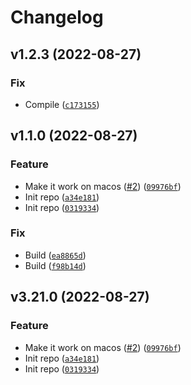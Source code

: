 # Changelog

<!--next-version-placeholder-->

## v1.2.3 (2022-08-27)
### Fix
* Compile ([`c173155`](https://github.com/bdraco/protobuf-wheel-builder/commit/c1731553e2a92353046a09df78c01580a04e85e5))

## v1.1.0 (2022-08-27)
### Feature
* Make it work on macos ([#2](https://github.com/bdraco/protobuf-wheel-builder/issues/2)) ([`09976bf`](https://github.com/bdraco/protobuf-wheel-builder/commit/09976bfb369fa79da32bfdf63b8465894a9d319d))
* Init repo ([`a34e181`](https://github.com/bdraco/protobuf-wheel-builder/commit/a34e181c849ee4a6ea70cdc07f85d649b2a8cbca))
* Init repo ([`0319334`](https://github.com/bdraco/protobuf-wheel-builder/commit/0319334a1165841e4e80b2f728fece20f242c6b4))

### Fix
* Build ([`ea8865d`](https://github.com/bdraco/protobuf-wheel-builder/commit/ea8865dd067a93261a0eec66910a54dad59fefa7))
* Build ([`f98b14d`](https://github.com/bdraco/protobuf-wheel-builder/commit/f98b14d2cfab75fe67e691cc9b950119c91a7cac))

## v3.21.0 (2022-08-27)
### Feature
* Make it work on macos ([#2](https://github.com/bdraco/protobuf-wheel-builder/issues/2)) ([`09976bf`](https://github.com/bdraco/protobuf-wheel-builder/commit/09976bfb369fa79da32bfdf63b8465894a9d319d))
* Init repo ([`a34e181`](https://github.com/bdraco/protobuf-wheel-builder/commit/a34e181c849ee4a6ea70cdc07f85d649b2a8cbca))
* Init repo ([`0319334`](https://github.com/bdraco/protobuf-wheel-builder/commit/0319334a1165841e4e80b2f728fece20f242c6b4))
